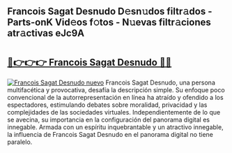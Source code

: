 ## Francois Sagat Desnudo D𝚎sn𝚞dos filtr𝚊dos - Parts-onK Vid𝚎os f𝚘tos - N𝚞evas filtr𝚊ciones atr𝚊ctivas eJc9A

# <h2><a href="http://mb4f91x.tromn.icu/?c=Francois+Sagat+Desnudo">🔗👉👉👉 Francois Sagat Desnudo 🔗🔗</a></h2>

[![Francois Sagat Desnudo nuevo](https://i.imgur.com/pEAQMta.gif)](http://mb4f91x.tromn.icu/?c=Francois+Sagat+Desnudo)
Francois Sagat Desnudo, una persona multifacética y provocativa, desafía la descripción simple. Su enfoque poco convencional de la autorrepresentación en línea ha atraído y ofendido a los espectadores, estimulando debates sobre moralidad, privacidad y las complejidades de las sociedades virtuales. Independientemente de lo que se avecina, su importancia en la configuración del panorama digital es innegable. Armada con un espíritu inquebrantable y un atractivo innegable, la influencia de Francois Sagat Desnudo en el panorama digital no tiene paralelo.
